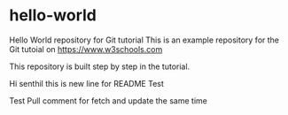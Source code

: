 # hello-world
Hello World repository for Git tutorial
This is an example repository for the Git tutoial on https://www.w3schools.com

This repository is built step by step in the tutorial.

Hi senthil this is new line for README Test

Test Pull comment for fetch and update the same time
